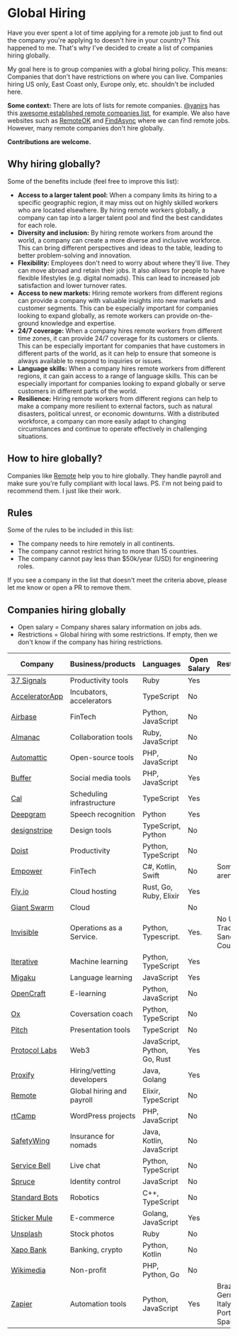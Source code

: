 # Global Hiring

Have you ever spent a lot of time applying for a remote job just to find out the company you're applying to doesn't hire in your country?
This happened to me. That's why I've decided to create a list of companies hiring globally.

My goal here is to group companies with a global hiring policy. This means: Companies that don't have restrictions on where you can live.
Companies hiring US only, East Coast only, Europe only, etc. shouldn't be included here.

**Some context:** There are lots of lists for remote companies. [@yanirs](https://github.com/yanirs) has this [awesome established remote companies list](https://github.com/yanirs/established-remote), for example. We also have websites such as [RemoteOK](https://remoteok.com/) and [FindAsync](https://www.findasync.com/) where we can find remote jobs. However, many remote companies don't hire globally.

**Contributions are welcome.**

## Why hiring globally?

Some of the benefits include (feel free to improve this list):

- **Access to a larger talent pool:** When a company limits its hiring to a specific geographic region, it may miss out on highly skilled workers who are located elsewhere. By hiring remote workers globally, a company can tap into a larger talent pool and find the best candidates for each role.
- **Diversity and inclusion:** By hiring remote workers from around the world, a company can create a more diverse and inclusive workforce. This can bring different perspectives and ideas to the table, leading to better problem-solving and innovation.
- **Flexibility:** Employees don't need to worry about where they'll live. They can move abroad and retain their jobs. It also allows for people to have flexible lifestyles (e.g. digital nomads). This can lead to increased job satisfaction and lower turnover rates.
- **Access to new markets:** Hiring remote workers from different regions can provide a company with valuable insights into new markets and customer segments. This can be especially important for companies looking to expand globally, as remote workers can provide on-the-ground knowledge and expertise.
- **24/7 coverage:** When a company hires remote workers from different time zones, it can provide 24/7 coverage for its customers or clients. This can be especially important for companies that have customers in different parts of the world, as it can help to ensure that someone is always available to respond to inquiries or issues.
- **Language skills:** When a company hires remote workers from different regions, it can gain access to a range of language skills. This can be especially important for companies looking to expand globally or serve customers in different parts of the world.
- **Resilience:** Hiring remote workers from different regions can help to make a company more resilient to external factors, such as natural disasters, political unrest, or economic downturns. With a distributed workforce, a company can more easily adapt to changing circumstances and continue to operate effectively in challenging situations.

## How to hire globally?

Companies like [Remote](https://remote.com/) help you to hire globally. They handle payroll and make sure you're fully compliant with local laws.
PS. I'm not being paid to recommend them. I just like their work.

## Rules

Some of the rules to be included in this list:

- The company needs to hire remotely in all continents.
- The company cannot restrict hiring to more than 15 countries.
- The company cannot pay less than $50k/year (USD) for engineering roles.

If you see a company in the list that doesn't meet the criteria above, please let me know or open a PR to remove them.

## Companies hiring globally

- Open salary = Company shares salary information on jobs ads.
- Restrictions = Global hiring with some restrictions. If empty, then we don't know if the company has hiring restrictions.

| Company                                          | Business/products         | Languages                    | Open Salary | Restrictions                            |
| ------------------------------------------------ | ------------------------- | ---------------------------- | ----------- | --------------------------------------- |
| [37 Signals](https://37signals.com/)             | Productivity tools        | Ruby                         | Yes         |                                         |
| [AcceleratorApp](https://www.acceleratorapp.co/) | Incubators, accelerators  | TypeScript                   | No          |                                         |
| [Airbase](https://www.airbase.com/)              | FinTech                   | Python, JavaScript           | No          |                                         |
| [Almanac](https://almanac.io/)                   | Collaboration tools       | Ruby, JavaScript             | No          |                                         |
| [Automattic](https://automattic.com/)            | Open-source tools         | PHP, JavaScript              | No          |                                         |
| [Buffer](https://buffer.com/)                    | Social media tools        | PHP, JavaScript              | Yes         |                                         |
| [Cal](https://cal.com)                           | Scheduling infrastructure | TypeScript                   | Yes         |                                         |
| [Deepgram](https://deepgram.com/)                | Speech recognition        | Python                       | Yes         |                                         |
| [designstripe](https://designstripe.com/)        | Design tools              | TypeScript, Python           | No          |                                         |
| [Doist](https://doist.com/)                      | Productivity              | Python, TypeScript           | No          |                                         |
| [Empower](https://empower.me/)                   | FinTech                   | C#, Kotlin, Swift            | No          | Some roles aren't global                |
| [Fly.io](https://fly.io/)                        | Cloud hosting             | Rust, Go, Ruby, Elixir       | Yes         |                                         |
| [Giant Swarm](https://www.giantswarm.io/)        | Cloud                     |                              | No          |                                         |
| [Invisible](https://invisible.co)                | Operations as a Service.  | Python, Typescript.          | Yes.        | No US Trade Sanctioned Counties.        |
| [Iterative](https://iterative.ai/)               | Machine learning          | Python, TypeScript           | Yes         |                                         |
| [Migaku](https://www.migaku.io/)                 | Language learning         | JavaScript                   | Yes         |                                         |
| [OpenCraft](https://opencraft.com/)              | E-learning                | Python, JavaScript           | No          |                                         |
| [Ox](https://ox.work/)                           | Coversation coach         | Python, TypeScript           | No          |                                         |
| [Pitch](https://pitch.com/)                      | Presentation tools        | TypeScript                   | No          |                                         |
| [Protocol Labs](https://protocol.ai/)            | Web3                      | JavaScript, Python, Go, Rust | Yes         |                                         |
| [Proxify](https://proxify.io/)                   | Hiring/vetting developers | Java, Golang                 | Yes         |                                         |
| [Remote](https://remote.com/)                    | Global hiring and payroll | Elixir, TypeScript           | No          |                                         |
| [rtCamp](https://rtcamp.com/)                    | WordPress projects        | PHP, JavaScript              | No          |                                         |
| [SafetyWing](https://safetywing.com/)            | Insurance for nomads      | Java, Kotlin, JavaScript     | No          |                                         |
| [Service Bell](https://www.servicebell.com/)     | Live chat                 | Python, TypeScript           | No          |                                         |
| [Spruce](https://www.spruceid.com/)              | Identity control          | JavaScript                   | No          |                                         |
| [Standard Bots](https://standardbots.com/)       | Robotics                  | C++, TypeScript              | No          |                                         |
| [Sticker Mule](https://www.stickermule.com/)     | E-commerce                | Golang, JavaScript           | Yes         |                                         |
| [Unsplash](https://unsplash.com/)                | Stock photos              | Ruby                         | No          |                                         |
| [Xapo Bank](https://www.xapo.com/)               | Banking, crypto           | Python, Kotlin               | No          |                                         |
| [Wikimedia](https://wikimediafoundation.org/)    | Non-profit                | PHP, Python, Go              | No          |                                         |
| [Zapier](https://zapier.com/)                    | Automation tools          | Python, JavaScript           | Yes         | Brazil, Germany, Italy, Portugal, Spain |
